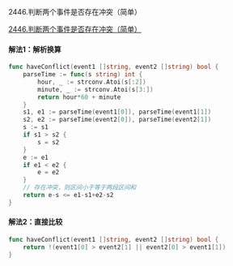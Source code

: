 2446.判断两个事件是否存在冲突（简单）

[2446.判断两个事件是否存在冲突（简单）](https://leetcode.cn/problems/determine-if-two-events-have-conflict/)



#### 解法1：解析换算



```go
func haveConflict(event1 []string, event2 []string) bool {
	parseTime := func(s string) int {
		hour, _ := strconv.Atoi(s[:2])
		minute, _ := strconv.Atoi(s[3:])
		return hour*60 + minute
	}
	s1, e1 := parseTime(event1[0]), parseTime(event1[1])
	s2, e2 := parseTime(event2[0]), parseTime(event2[1])
	s := s1
	if s1 > s2 {
		s = s2
	}
	e := e1
	if e1 < e2 {
		e = e2
	}
	// 存在冲突，则区间小于等于两段区间和
	return e-s <= e1-s1+e2-s2
}
```



#### 解法2：直接比较





```go
func haveConflict(event1 []string, event2 []string) bool {
	return !(event1[0] > event2[1] || event2[0] > event1[1])
}
```

